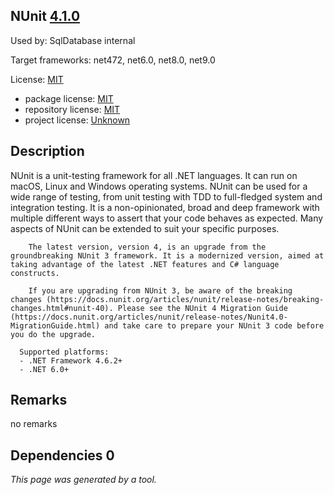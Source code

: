 NUnit [4.1.0](https://www.nuget.org/packages/NUnit/4.1.0)
--------------------

Used by: SqlDatabase internal

Target frameworks: net472, net6.0, net8.0, net9.0

License: [MIT](../../../../licenses/mit) 

- package license: [MIT](https://licenses.nuget.org/MIT) 
- repository license: [MIT](https://github.com/nunit/nunit) 
- project license: [Unknown](https://nunit.org/) 

Description
-----------
NUnit is a unit-testing framework for all .NET languages.
        It can run on macOS, Linux and Windows operating systems.
        NUnit can be used for a wide range of testing, from unit testing with TDD to full-fledged system and integration testing.
        It is a non-opinionated, broad and deep framework with multiple different ways to assert that your code behaves as expected. Many aspects of NUnit can be extended to suit your specific purposes.

        The latest version, version 4, is an upgrade from the groundbreaking NUnit 3 framework. It is a modernized version, aimed at taking advantage of the latest .NET features and C# language constructs.

        If you are upgrading from NUnit 3, be aware of the breaking changes (https://docs.nunit.org/articles/nunit/release-notes/breaking-changes.html#nunit-40). Please see the NUnit 4 Migration Guide (https://docs.nunit.org/articles/nunit/release-notes/Nunit4.0-MigrationGuide.html) and take care to prepare your NUnit 3 code before you do the upgrade.

      Supported platforms:
      - .NET Framework 4.6.2+
      - .NET 6.0+

Remarks
-----------
no remarks


Dependencies 0
-----------


*This page was generated by a tool.*